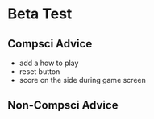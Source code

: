 # Beta Test

## Compsci Advice
- add a how to play
- reset button
- score on the side during game screen


## Non-Compsci Advice

